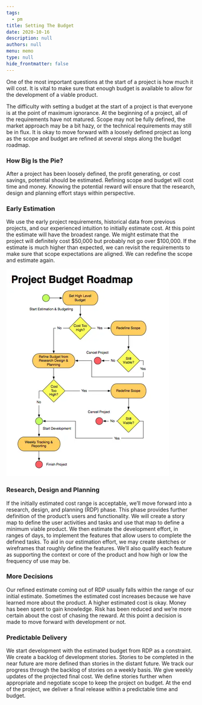 ```yaml
---
tags: 
  - pm
title: Setting The Budget
date: 2020-10-16
description: null
authors: null
menu: memo
type: null
hide_frontmatter: false
---
```


One of the most important questions at the start of a project is how much it will cost. It is vital to make sure that enough budget is available to allow for the development of a viable product.

The difficulty with setting a budget at the start of a project is that everyone is at the point of maximum ignorance. At the beginning of a project, all of the requirements have not matured. Scope may not be fully defined, the market approach may be a bit hazy, or the technical requirements may still be in flux. It is okay to move forward with a loosely defined project as long as the scope and budget are refined at several steps along the budget roadmap.

### How Big Is the Pie?
After a project has been loosely defined, the profit generating, or cost savings, potential should be estimated. Refining scope and budget will cost time and money. Knowing the potential reward will ensure that the research, design and planning effort stays within perspective.

### Early Estimation
We use the early project requirements, historical data from previous projects, and our experienced intuition to initially estimate cost. At this point the estimate will have the broadest range. We might estimate that the project will definitely cost $50,000 but probably not go over $100,000. If the estimate is much higher than expected, we can revisit the requirements to make sure that scope expectations are aligned. We can redefine the scope and estimate again.

![](assets/setting-the-budget_9e1847473feeac53a6defef0ef0848c4_md5.webp)

### Research, Design and Planning
If the initially estimated cost range is acceptable, we’ll move forward into a research, design, and planning (RDP) phase. This phase provides further definition of the product’s users and functionality. We will create a story map to define the user activities and tasks and use that map to define a minimum viable product. We then estimate the development effort, in ranges of days, to implement the features that allow users to complete the defined tasks. To aid in our estimation effort, we may create sketches or wireframes that roughly define the features. We’ll also qualify each feature as supporting the context or core of the product and how high or low the frequency of use may be.

### More Decisions
Our refined estimate coming out of RDP usually falls within the range of our initial estimate. Sometimes the estimated cost increases because we have learned more about the product. A higher estimated cost is okay. Money has been spent to gain knowledge. Risk has been reduced and we’re more certain about the cost of chasing the reward. At this point a decision is made to move forward with development or not.

### Predictable Delivery
We start development with the estimated budget from RDP as a constraint. We create a backlog of development stories. Stories to be completed in the near future are more defined than stories in the distant future. We track our progress through the backlog of stories on a weekly basis. We give weekly updates of the projected final cost. We define stories further when appropriate and negotiate scope to keep the project on budget. At the end of the project, we deliver a final release within a predictable time and budget.
